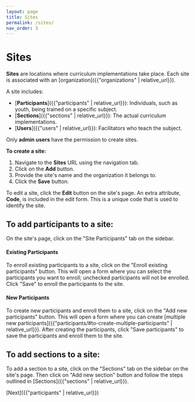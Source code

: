 ```yaml
---
layout: page
title: Sites
permalink: /sites/
nav_order: 3
---
```


# **Sites**

**Sites** are locations where curriculum implementations take place. Each site is associated with an [organization]({{"organizations" | relative_url}}).

A site includes:

- [**Participants**]({{"participants" | relative_url}}): Individuals, such as youth, being trained on a specific subject.
- [**Sections**]({{"sections" | relative_url}}): The actual curriculum implementations.
- [**Users**]({{"users" | relative_url}}): Facilitators who teach the subject.

Only **admin users** have the permission to create sites.

**To create a site:**

1. Navigate to the **Sites** URL using the navigation tab.
2. Click on the **Add** button.
3. Provide the site's name and the organization it belongs to.
4. Click the **Save** button.

To edit a site, click the **Edit** button on the site's page. An extra attribute, **Code**, is included in the edit form. This is a unique code that is used to identify the site.

## **To add participants to a site:**

On the site's page, click on the "Site Participants" tab on the sidebar.

#### **Existing Participants**

To enroll existing participants to a site, click on the "Enroll existing participants" button. This will open a form where you can select the participants you want to enroll; unchecked participants will not be enrolled. Click "Save" to enroll the participants to the site.

#### **New Participants**

To create new participants and enroll them to a site, click on the "Add new participants" button. This will open a form where you can create [multiple new participants]({{"participants/#to-create-multiple-participants" | relative_url}}). After creating the participants, click "Save participants" to save the participants and enroll them to the site.

## **To add sections to a site:**

To add a section to a site, click on the "Sections" tab on the sidebar on the site's page. Then click on "Add new section" button and follow the steps outlined in [Sections]({{"sections" | relative_url}}).

[Next]({{"participants" | relative_url}})
